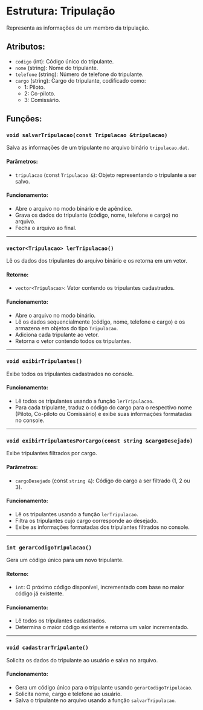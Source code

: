 # Estrutura: Tripulação

Representa as informações de um membro da tripulação.

## Atributos:
- `codigo` (int): Código único do tripulante.
- `nome` (string): Nome do tripulante.
- `telefone` (string): Número de telefone do tripulante.
- `cargo` (string): Cargo do tripulante, codificado como:
  - 1: Piloto.
  - 2: Co-piloto.
  - 3: Comissário.

## Funções:

### `void salvarTripulacao(const Tripulacao &tripulacao)`
Salva as informações de um tripulante no arquivo binário `tripulacao.dat`.

#### Parâmetros:
- `tripulacao` (const `Tripulacao &`): Objeto representando o tripulante a ser salvo.

#### Funcionamento:
- Abre o arquivo no modo binário e de apêndice.
- Grava os dados do tripulante (código, nome, telefone e cargo) no arquivo.
- Fecha o arquivo ao final.

---

### `vector<Tripulacao> lerTripulacao()`
Lê os dados dos tripulantes do arquivo binário e os retorna em um vetor.

#### Retorno:
- `vector<Tripulacao>`: Vetor contendo os tripulantes cadastrados.

#### Funcionamento:
- Abre o arquivo no modo binário.
- Lê os dados sequencialmente (código, nome, telefone e cargo) e os armazena em objetos do tipo `Tripulacao`.
- Adiciona cada tripulante ao vetor.
- Retorna o vetor contendo todos os tripulantes.

---

### `void exibirTripulantes()`
Exibe todos os tripulantes cadastrados no console.

#### Funcionamento:
- Lê todos os tripulantes usando a função `lerTripulacao`.
- Para cada tripulante, traduz o código do cargo para o respectivo nome (Piloto, Co-piloto ou Comissário) e exibe suas informações formatadas no console.

---

### `void exibirTripulantesPorCargo(const string &cargoDesejado)`
Exibe tripulantes filtrados por cargo.

#### Parâmetros:
- `cargoDesejado` (const `string &`): Código do cargo a ser filtrado (1, 2 ou 3).

#### Funcionamento:
- Lê os tripulantes usando a função `lerTripulacao`.
- Filtra os tripulantes cujo cargo corresponde ao desejado.
- Exibe as informações formatadas dos tripulantes filtrados no console.

---

### `int gerarCodigoTripulacao()`
Gera um código único para um novo tripulante.

#### Retorno:
- `int`: O próximo código disponível, incrementado com base no maior código já existente.

#### Funcionamento:
- Lê todos os tripulantes cadastrados.
- Determina o maior código existente e retorna um valor incrementado.

---

### `void cadastrarTripulante()`
Solicita os dados do tripulante ao usuário e salva no arquivo.

#### Funcionamento:
- Gera um código único para o tripulante usando `gerarCodigoTripulacao`.
- Solicita nome, cargo e telefone ao usuário.
- Salva o tripulante no arquivo usando a função `salvarTripulacao`.
